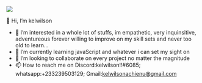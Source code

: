 ![](https:https://www.canva.com/design/DAFGB6pYKKA/Rdn4cXUAKNLjQ_HS9sj9JQ/edit?utm_content=DAFGB6pYKKA&utm_campaign=designshare&utm_medium=link2&utm_source=sharebutton)

 👋 Hi, I’m kelwilson



- 👀 I’m interested in a whole lot of stuffs, im empathetic, very inquinsitive, adventureous forever willing to improve on my skill sets and never too old to learn...
- 🌱 I’m currently learning javaScript and whatever i can set my sight on
- 💞️ I’m looking to collaborate on every project no matter the magnitude
- 📫 How to reach me on Discord:kelwilson!!#6085; whatsapp:+233239503129; Gmail:kelwilsonachienu@gmail.com

<!---
kelwilson/kelwilson is a ✨ special ✨ repository because its `README.md` (this file) appears on your GitHub profile.
You can click the Preview link to take a look at your changes.
--->
